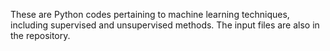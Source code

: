These are Python codes pertaining to machine learning techniques, including supervised and unsupervised methods. The input files are also in the repository. 
